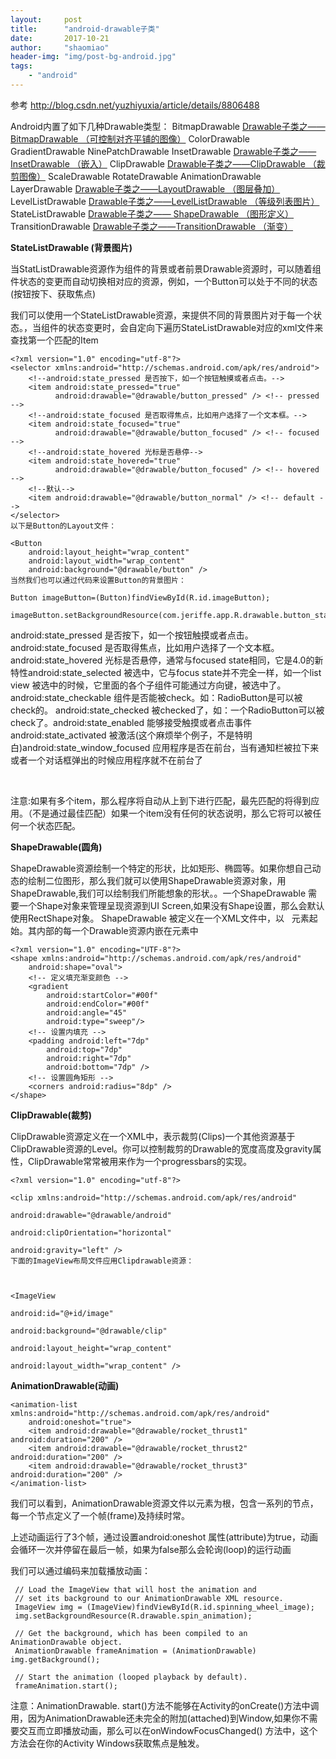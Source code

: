 ```yaml
---
layout:     post
title:      "android-drawable子类"
date:       2017-10-21
author:     "shaomiao"
header-img: "img/post-bg-android.jpg"
tags:
    - "android"
---
```

参考 http://blog.csdn.net/yuzhiyuxia/article/details/8806488

Android内置了如下几种Drawable类型：
BitmapDrawable [Drawable子类之—— BitmapDrawable （可控制对齐平铺的图像）](http://www.jianshu.com/p/59ca59808317)
ColorDrawable
GradientDrawable
NinePatchDrawable
InsetDrawable [Drawable子类之——InsetDrawable （嵌入）](http://www.jianshu.com/p/b1c2d2d3dfb5)
ClipDrawable [Drawable子类之——ClipDrawable （裁剪图像）](http://www.jianshu.com/p/9e3a021288f9)
ScaleDrawable
RotateDrawable
AnimationDrawable
LayerDrawable [Drawable子类之——LayoutDrawable （图层叠加）](http://www.jianshu.com/p/f1de437f4b3d)
LevelListDrawable [Drawable子类之——LevelListDrawable （等级列表图片）](http://www.jianshu.com/p/aa87c41182b7)
StateListDrawable [Drawable子类之—— ShapeDrawable （图形定义）](http://www.jianshu.com/p/6d8db552d3b9)
TransitionDrawable [Drawable子类之——TransitionDrawable （渐变）](http://www.jianshu.com/p/27fb18e0afc1)

**StateListDrawable (背景图片)<selector />**

当StatListDrawable资源作为组件的背景或者前景Drawable资源时，可以随着组件状态的变更而自动切换相对应的资源，例如，一个Button可以处于不同的状态(按钮按下、获取焦点)

我们可以使用一个StateListDrawable资源，来提供不同的背景图片对于每一个状态。，当组件的状态变更时，会自定向下遍历StateListDrawable对应的xml文件来查找第一个匹配的Item

	<?xml version="1.0" encoding="utf-8"?>
	<selector xmlns:android="http://schemas.android.com/apk/res/android">
		<!--android:state_pressed 是否按下，如一个按钮触摸或者点击。-->
		<item android:state_pressed="true"
			  android:drawable="@drawable/button_pressed" /> <!-- pressed -->
		<!--android:state_focused 是否取得焦点，比如用户选择了一个文本框。-->
		<item android:state_focused="true"
			  android:drawable="@drawable/button_focused" /> <!-- focused -->
		<!--android:state_hovered 光标是否悬停-->
		<item android:state_hovered="true"
			  android:drawable="@drawable/button_focused" /> <!-- hovered -->
		<!--默认-->
		<item android:drawable="@drawable/button_normal" /> <!-- default -->
	</selector>
	以下是Button的Layout文件：

	<Button
		android:layout_height="wrap_content"
		android:layout_width="wrap_content"
		android:background="@drawable/button" />
	当然我们也可以通过代码来设置Button的背景图片：

	Button imageButton=(Button)findViewById(R.id.imageButton);

	imageButton.setBackgroundResource(com.jeriffe.app.R.drawable.button_statelist);


android:state_pressed 是否按下，如一个按钮触摸或者点击。
android:state_focused 是否取得焦点，比如用户选择了一个文本框。
android:state_hovered 光标是否悬停，通常与focused state相同，它是4.0的新特性android:state_selected 被选中，它与focus state并不完全一样，如一个list view 被选中的时候，它里面的各个子组件可能通过方向键，被选中了。
android:state_checkable 组件是否能被check。如：RadioButton是可以被check的。
android:state_checked 被checked了，如：一个RadioButton可以被check了。android:state_enabled 能够接受触摸或者点击事件android:state_activated 被激活(这个麻烦举个例子，不是特明白)android:state_window_focused 应用程序是否在前台，当有通知栏被拉下来或者一个对话框弹出的时候应用程序就不在前台了

 

注意:如果有多个item，那么程序将自动从上到下进行匹配，最先匹配的将得到应用。（不是通过最佳匹配）如果一个item没有任何的状态说明，那么它将可以被任何一个状态匹配。

**ShapeDrawable(圆角)<shape />**

ShapeDrawable资源绘制一个特定的形状，比如矩形、椭圆等。如果你想自己动态的绘制二位图形，那么我们就可以使用ShapeDrawable资源对象，用ShapeDrawable,我们可以绘制我们所能想象的形状。。一个ShapeDrawable 需要一个Shape对象来管理呈现资源到UI Screen,如果没有Shape设置，那么会默认使用RectShape对象。
ShapeDrawable 被定义在一个XML文件中，以 <shape>
 元素起始。其内部的每一个Drawable资源内嵌在<item>元素中

	<?xml version="1.0" encoding="UTF-8"?>
	<shape xmlns:android="http://schemas.android.com/apk/res/android" 
		android:shape="oval">
		<!-- 定义填充渐变颜色 -->
		<gradient 
			android:startColor="#00f" 
			android:endColor="#00f" 
			android:angle="45"
			android:type="sweep"/> 
		<!-- 设置内填充 -->
		<padding android:left="7dp" 
			android:top="7dp" 
			android:right="7dp" 
			android:bottom="7dp" />
		<!-- 设置圆角矩形 -->
		<corners android:radius="8dp" /> 
	</shape>

**ClipDrawable(裁剪)<clip />**

ClipDrawable资源定义在一个XML中，表示裁剪(Clips)一个其他资源基于ClipDrawable资源的Level。你可以控制裁剪的Drawable的宽度高度及gravity属性，ClipDrawable常常被用来作为一个progressbars的实现。

	<?xml version="1.0" encoding="utf-8"?>

	<clip xmlns:android="http://schemas.android.com/apk/res/android"

	android:drawable="@drawable/android"

	android:clipOrientation="horizontal"

	android:gravity="left" />
	下面的ImageView布局文件应用Clipdrawable资源：

	 

	<ImageView

	android:id="@+id/image"

	android:background="@drawable/clip"

	android:layout_height="wrap_content"

	android:layout_width="wrap_content" />

**AnimationDrawable(动画)<animation-list/>**

	<animation-list xmlns:android="http://schemas.android.com/apk/res/android"
		android:oneshot="true">
		<item android:drawable="@drawable/rocket_thrust1" android:duration="200" />
		<item android:drawable="@drawable/rocket_thrust2" android:duration="200" />
		<item android:drawable="@drawable/rocket_thrust3" android:duration="200" />
	</animation-list>

我们可以看到，AnimationDrawable资源文件以<animation-list>元素为根，包含一系列的<Item>节点，每一个节点定义了一个帧(frame)及持续时常。

上述动画运行了3个帧，通过设置android:oneshot 属性(attribute)为true，动画会循环一次并停留在最后一帧，如果为false那么会轮询(loop)的运行动画

我们可以通过编码来加载播放动画：



	 // Load the ImageView that will host the animation and
	 // set its background to our AnimationDrawable XML resource.
	 ImageView img = (ImageView)findViewById(R.id.spinning_wheel_image);
	 img.setBackgroundResource(R.drawable.spin_animation);

	 // Get the background, which has been compiled to an AnimationDrawable object.
	 AnimationDrawable frameAnimation = (AnimationDrawable) img.getBackground();

	 // Start the animation (looped playback by default).
	 frameAnimation.start();
	 

注意：AnimationDrawable. start()方法不能够在Activity的onCreate()方法中调用，因为AnimationDrawable还未完全的附加(attached)到Window,如果你不需要交互而立即播放动画，那么可以在onWindowFocusChanged() 方法中，这个方法会在你的Activity Windows获取焦点是触发。
